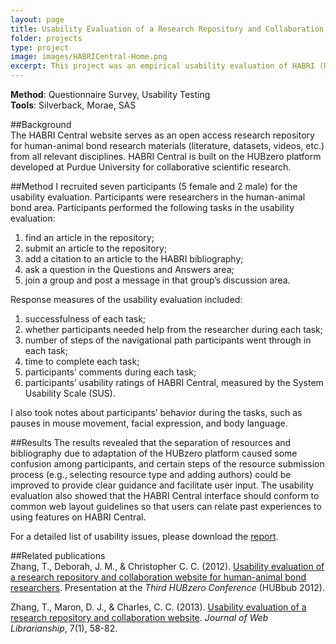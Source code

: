 ```yaml
---
layout: page
title: Usability Evaluation of a Research Repository and Collaboration Website for Human-Animal Bond Researchers
folder: projects
type: project
image: images/HABRICentral-Home.png
excerpt: This project was an empirical usability evaluation of HABRI (Human-Animal Bond Research Initiative) Central webiste, an open access research repository and collaboration platform for human-animal bond researchers. HABRI Central hosts previously published materials from related disciplines and an extensive bibliography, in addition to traditional hub materials such as tools and datasets. Results of the evaluation showed that the overall user experience of HABRI Central was satisfactory, but also indicated a number of usability issues.
---
```


**Method**: Questionnaire Survey, Usability Testing   
**Tools**: Silverback, Morae, SAS 


##Background  
The HABRI Central website serves as an open access research repository for human-animal bond research materials (literature, datasets, videos, etc.) from all relevant disciplines. HABRI Central is built on the HUBzero platform developed at Purdue University for collaborative scientific research.

##Method
I recruited seven participants (5 female and 2 male) for the usability evaluation. Participants were researchers in the human-animal bond area. Participants performed the following tasks in the usability evaluation: 

1. find an article in the repository;    
2. submit an article to the repository;  
3. add a citation to an article to the HABRI bibliography;  
4. ask a question in the Questions and Answers area; 
5. join a group and post a message in that group’s discussion area.   

Response measures of the usability evaluation included:
  
1. successfulness of each task;  
2. whether participants needed help from the researcher during each task;  
3. number of steps of the navigational path participants went through in each task;  
4. time to complete each task;  
5. participants’ comments during each task;  
6. participants’ usability ratings of HABRI Central, measured by the System Usability Scale (SUS).  

I also took notes about participants’ behavior during the tasks, such as pauses in mouse movement, facial expression, and body language.

##Results
The results revealed that the separation of resources and bibliography due to adaptation of the HUBzero platform caused some confusion among participants, and certain steps of the resource submission process (e.g., selecting resource type and adding authors) could be improved to provide clear guidance and facilitate user input. The usability evaluation also showed that the HABRI Central interface should conform to common web layout guidelines so that users can relate past experiences to using features on HABRI Central.

For a detailed list of usability issues, please download the [report](/assets/HABRICentralUsabilityIssues.pdf). 

##Related publications  
Zhang, T., Deborah, J. M., & Christopher C. C. (2012). [Usability evaluation of a research repository and collaboration website for human-animal bond researchers](https://hubzero.org/resources/824). Presentation at the *Third HUBzero Conference* (HUBbub 2012).

Zhang, T., Maron, D. J., & Charles, C. C. (2013). [Usability evaluation of a research repository and collaboration website](http://www.tandfonline.com/doi/abs/10.1080/19322909.2013.739041#.VaG6QxNViko). *Journal of Web Librarianship*, 7(1), 58-82.